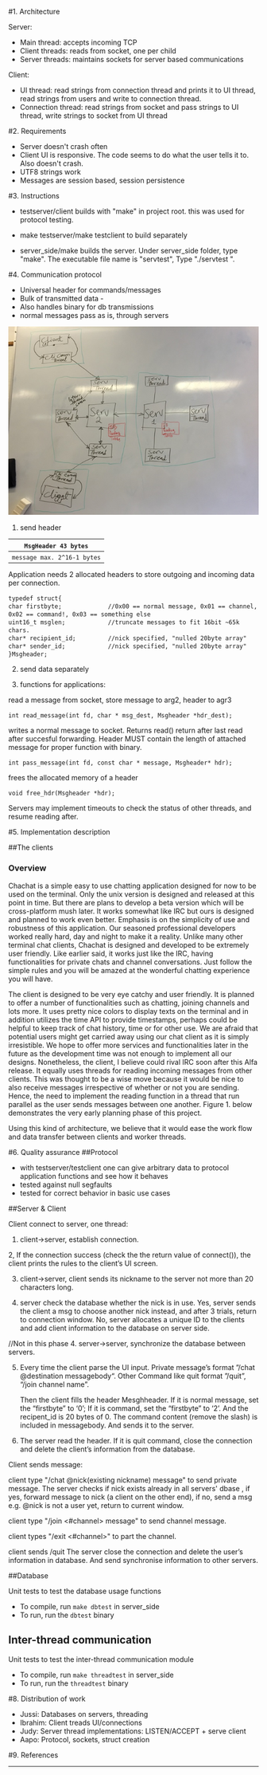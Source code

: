 #1. Architecture

Server:
- Main thread: accepts incoming TCP
- Client threads: reads from socket, one per child
- Server threads: maintains sockets for server based communications

Client:
- UI thread: read strings from connection thread and prints it to UI thread, read strings from users and write to connection thread. 
- Connection thread: read strings from socket and pass strings to UI thread, write strings to socket from UI thread

#2. Requirements

- Server doesn't crash often
- Client UI is responsive. The code seems to do what the user tells it to. Also doesn't crash.
- UTF8 strings work
- Messages are session based, session persistence

#3. Instructions

- testserver/client builds with "make" in project root. this was used for protocol testing.
- make testserver/make testclient to build separately

- server_side/make builds the server. Under server_side folder, type "make". The executable file name is "servtest", Type "./servtest <port>".


#4. Communication protocol

- Universal header for commands/messages 
- Bulk of transmitted data - 
- Also handles binary for db transmissions
- normal messages pass as is, through servers


![](https://github.com/Networking-programming-chat/chachat/blob/master/modelpic.jpg)

1. send header

| `MsgHeader 43 bytes`        | 
| ------------- |
| `message max. 2^16-1 bytes` | 


Application needs 2 allocated headers to store outgoing and incoming data per connection.

```
typedef struct{
char firstbyte;				//0x00 == normal message, 0x01 == channel, 0x02 == command!, 0x03 == something else
uint16_t msglen;			//truncate messages to fit 16bit ~65k chars.
char* recipient_id;			//nick specified, "nulled 20byte array"
char* sender_id;			//nick specified, "nulled 20byte array"
}Msgheader;
```

2. send data separately

3. functions for applications:

read a message from socket, store message to arg2, header to agr3
```
int read_message(int fd, char * msg_dest, Msgheader *hdr_dest);
```
writes a normal message to socket. Returns read() return after last read after succesful forwarding. Header MUST contain the length of attached message for proper function with binary.
```
int pass_message(int fd, const char * message, Msgheader* hdr);
```

frees the allocated memory of a header
```
void free_hdr(Msgheader *hdr);
```

Servers may implement timeouts to check the status of other threads, and resume reading after.

#5. Implementation description

##The clients

### Overview

Chachat is a simple easy to use chatting application designed for now to be used on the terminal. Only the unix version is designed and released at this point in time. But there are plans to develop a beta version which will be cross-platform mush later. It works somewhat like IRC but ours is designed and planned to work even better. 
Emphasis is on the simplicity of use and robustness of this application. Our seasoned professional developers worked really hard, day and night to make it a reality. Unlike many other terminal chat clients, Chachat is designed and developed to be extremely user friendly. Like earlier said, it works just like the IRC, having functionalities for private chats and channel conversations. Just follow the simple rules and you will be amazed at the wonderful chatting experience you will have.

The client is designed to be very eye catchy and user friendly. It is planned to offer a number of functionalities such as chatting, joining channels and lots more. It uses pretty nice colors to display texts on the terminal and in addition utilizes the time API to provide timestamps, perhaps could be helpful to keep track of chat history, time or for other use. We are afraid that potential users might get carried away using our chat client as it is simply irresistible. We hope to offer more services and functionalities later in the future as the development time was not enough to implement all our designs. Nonetheless, the client, I believe could rival IRC soon after this Alfa release.
It equally uses threads for reading incoming messages from other clients. This was thought to be a wise move because it would be nice to also receive messages irrespective of whether or not you are sending. Hence, the need to implement the reading function in a thread that run parallel as the user sends messages between one another. Figure 1. below demonstrates the very early planning phase of this project.

Using this kind of architecture, we believe that it would ease the work flow and data transfer between clients and worker threads.

#6. Quality assurance
##Protocol
- with testserver/testclient one can give arbitrary data to protocol application functions and see how it behaves
- tested against null segfaults
- tested for correct behavior in basic use cases

##Server & Client

Client connect to server, one thread:
 
1. client->server, establish connection.

2, If the connection success (check the the return value of connect()), the client prints the rules to the client’s UI screen. 

3. client->server, client sends its nickname to the server not more than 20 characters long.

4. server check the database whether the nick is in use. Yes, server sends the client a msg to choose another nick instead,
and after 3 trials, return to connection window. No, server allocates a unique ID to the clients and add client information to the database on server side.

//Not in this phase 4. server->server, synchronize the database between servers.

5. Every time the client parse the UI input. Private message’s format ”/chat @destination messagebody“. Other Command like quit format ”/quit”, “/join channel name”.

   Then the client fills the header Mesghheader. If it is normal message, set the “firstbyte” to ‘0’; If it is command, set the “firstbyte” to ‘2’. And the recipent_id is 20 bytes of 0. The command content (remove the slash) is included in messagebody. And sends it to the server.


6. The server read the header. If it is quit command, close the connection and delete the client’s information from the database.

 
Client sends message:

client type "/chat @nick(existing nickname) message" to send private message.
The server checks if nick exists already in all servers' dbase , if yes, forward message to nick (a client on the other end),
if no, send a msg e.g. @nick is not a user yet, return to current window.

client type "/join <#channel> message" to send channel message. 

client types "/exit <#channel>" to part the channel.

client sends /quit
The server close the connection and delete the user’s information in database. And send synchronise information to other servers.

##Database

Unit tests to test the database usage functions

- To compile, run `make dbtest` in server_side
- To run, run the `dbtest` binary

## Inter-thread communication

Unit tests to test the inter-thread communication module

- To compile, run `make threadtest` in server_side
- To run, run the `threadtest` binary

#8. Distribution of work
- Jussi: Databases on servers, threading
- Ibrahim: Client treads UI/connections
- Judy: Server thread implementations: LISTEN/ACCEPT + serve client
- Aapo: Protocol, sockets, struct creation



#9. References






---------




